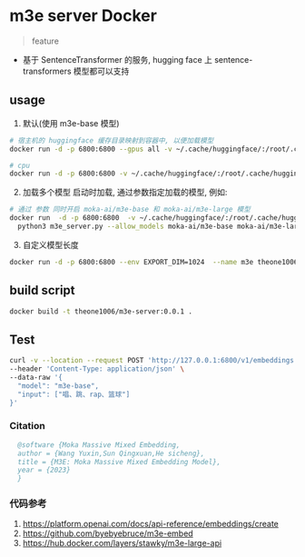 # m3e server Docker

> feature
- 基于 SentenceTransformer 的服务, hugging face 上 sentence-transformers 模型都可以支持

## usage

1. 默认(使用 m3e-base 模型)
```bash
# 宿主机的 huggingface 缓存目录映射到容器中, 以便加载模型
docker run -d -p 6800:6800 --gpus all -v ~/.cache/huggingface/:/root/.cache/huggingface/ --name m3e theone1006/m3e-server

# cpu
docker run -d -p 6800:6800 -v ~/.cache/huggingface/:/root/.cache/huggingface/ --name m3e theone1006/m3e-server
```

2. 加载多个模型
启动时加载, 通过参数指定加载的模型, 例如: 

```bash
# 通过 参数 同时开启 moka-ai/m3e-base 和 moka-ai/m3e-large 模型
docker run  -d -p 6800:6800  -v ~/.cache/huggingface/:/root/.cache/huggingface/ --name m3e theone1006/m3e-server \
  python3 m3e_server.py --allow_models moka-ai/m3e-base moka-ai/m3e-large
```

3. 自定义模型长度
```bash
docker run -d -p 6800:6800 --env EXPORT_DIM=1024  --name m3e theone1006/m3e-server:0.0.1
```

## build script

```bash
docker build -t theone1006/m3e-server:0.0.1 .
```


## Test

```bash
curl -v --location --request POST 'http://127.0.0.1:6800/v1/embeddings' \
--header 'Content-Type: application/json' \
--data-raw '{
  "model": "m3e-base",
  "input": ["唱、跳、rap、篮球"]
}'
```


### Citation
    
```bibtex
  @software {Moka Massive Mixed Embedding,  
  author = {Wang Yuxin,Sun Qingxuan,He sicheng},  
  title = {M3E: Moka Massive Mixed Embedding Model},  
  year = {2023}
  }
```


### 代码参考

1. https://platform.openai.com/docs/api-reference/embeddings/create
2. https://github.com/byebyebruce/m3e-embed
3. https://hub.docker.com/layers/stawky/m3e-large-api
